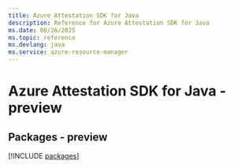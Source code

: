 ```yaml
---
title: Azure Attestation SDK for Java
description: Reference for Azure Attestation SDK for Java
ms.date: 08/26/2025
ms.topic: reference
ms.devlang: java
ms.service: azure-resource-manager
---
```

# Azure Attestation SDK for Java - preview
## Packages - preview
[!INCLUDE [packages](attestation-index.md)]
